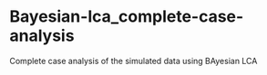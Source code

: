 # Bayesian-lca_complete-case-analysis
Complete case analysis of the simulated data using BAyesian LCA
